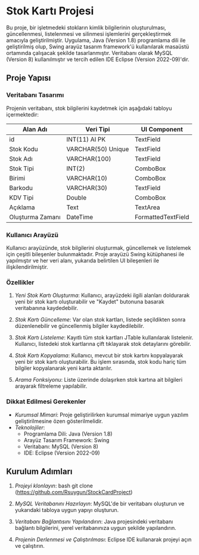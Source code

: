# Stok Kartı Projesi

Bu proje, bir işletmedeki stokların kimlik bilgilerinin oluşturulması, güncellenmesi, listelenmesi ve silinmesi işlemlerini gerçekleştirmek amacıyla geliştirilmiştir. Uygulama, Java (Version 1.8) programlama dili ile geliştirilmiş olup, Swing arayüz tasarım framework'ü kullanılarak masaüstü ortamında çalışacak şekilde tasarlanmıştır. Veritabanı olarak MySQL (Version 8) kullanılmıştır ve tercih edilen IDE Eclipse (Version 2022-09)'dir.

## Proje Yapısı

### Veritabanı Tasarımı

Projenin veritabanı, stok bilgilerini kaydetmek için aşağıdaki tabloyu içermektedir:

| Alan Adı        | Veri Tipi           | UI Component     |
|-----------------|---------------------|------------------|
| id            | INT(11) AI PK     | TextField      |
| Stok Kodu     | VARCHAR(50) Unique| TextField      |
| Stok Adı      | VARCHAR(100)      | TextField      |
| Stok Tipi     | INT(2)            | ComboBox       |
| Birimi        | VARCHAR(10)       | ComboBox       |
| Barkodu       | VARCHAR(30)       | TextField      |
| KDV Tipi      | Double            | ComboBox       |
| Açıklama      | Text              | TextArea       |
| Oluşturma Zamanı | DateTime        | FormattedTextField |

### Kullanıcı Arayüzü

Kullanıcı arayüzünde, stok bilgilerini oluşturmak, güncellemek ve listelemek için çeşitli bileşenler bulunmaktadır. Proje arayüzü Swing kütüphanesi ile yapılmıştır ve her veri alanı, yukarıda belirtilen UI bileşenleri ile ilişkilendirilmiştir.

### Özellikler

1. *Yeni Stok Kartı Oluşturma*: Kullanıcı, arayüzdeki ilgili alanları doldurarak yeni bir stok kartı oluşturabilir ve "Kaydet" butonuna basarak veritabanına kaydedebilir.
   
2. *Stok Kartı Güncelleme*: Var olan stok kartları, listede seçildikten sonra düzenlenebilir ve güncellenmiş bilgiler kaydedilebilir.

3. *Stok Kartı Listeleme*: Kayıtlı tüm stok kartları JTable kullanılarak listelenir. Kullanıcı, listedeki stok kartlarına çift tıklayarak stok detaylarını görebilir.

4. *Stok Kartı Kopyalama*: Kullanıcı, mevcut bir stok kartını kopyalayarak yeni bir stok kartı oluşturabilir. Bu işlem sırasında, stok kodu hariç tüm bilgiler kopyalanarak yeni karta aktarılır.

5. *Arama Fonksiyonu*: Liste üzerinde dolaşırken stok kartına ait bilgileri arayarak filtreleme yapılabilir.

### Dikkat Edilmesi Gerekenler

- *Kurumsal Mimari*: Proje geliştirilirken kurumsal mimariye uygun yazılım geliştirilmesine özen gösterilmelidir.
- *Teknolojiler*:
  - Programlama Dili: Java (Version 1.8)
  - Arayüz Tasarım Framework: Swing
  - Veritabanı: MySQL (Version 8)
  - IDE: Eclipse (Version 2022-09)

## Kurulum Adımları

1. *Projeyi klonlayın*:
    bash
    git clone (https://github.com/Rsuygun/StockCardProject)
    

2. *MySQL Veritabanını Hazırlayın*:
   MySQL'de bir veritabanı oluşturun ve yukarıdaki tabloya uygun yapıyı oluşturun.

3. *Veritabanı Bağlantısını Yapılandırın*:
   Java projesindeki veritabanı bağlantı bilgilerini, yerel veritabanınıza uygun şekilde yapılandırın.

4. *Projenin Derlenmesi ve Çalıştırılması*:
    Eclipse IDE kullanarak projeyi açın ve çalıştırın.


